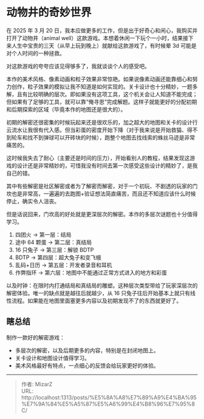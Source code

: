 # 动物井的奇妙世界

在 2025 年 3 月 20 日，我本应做更多的工作，但是出于好奇心和闲心，我购买并打开了动物井（animal well）这款游戏。本想着休闲一下玩个一小时，结果接下来人生中宝贵的三天（从早上玩到晚上）就献给这款游戏了，有时候晕 3d 可能是对个人时间的一种拯救。

对这款游戏的夸夸应该见得够多了，我就谈谈个人的感受吧。

本作的美术风格、像素动画和粒子效果非常惊艳。如果说像素动画还能靠细心和努力创作，粒子效果的模拟让我不知道是如何实现的。关卡设计也十分精妙，一题多解，且有比较明确的层次。即如果没有这项工具，这个机关会让人知道不能完成；但如果有了足够的工具，就可以靠“俺寻思”完成解题。这样子就能更好的分配初期和后期探索的区域（毕竟本作的地图还是很大的）。

初期的解密还很密集的时候玩起来还是很欢乐的，加之超大的地图和关卡的设计行云流水让我很有代入感。但当彩蛋的密度开始下降（对于我来说是开始救猫、得不到轮车和找不到弹球可以开砖块的时候），跑整个地图去找线索的蛛丝马迹是非常痛苦的。

这时候我失去了耐心（主要还是时间的压力），开始看别人的教程，结果发现这游戏的设计还是非常精妙的，可惜我没有时间去第一次感受这些设计的精妙了，是我自己的错。

其中有些解密是社区解密或者为了解密而解密，对于一个初玩、不剧透的玩家的门坎也是非常高，一遍遍的去跑图&#43;验证想法简直痛苦，而且还不知道应该什么时候停止，确实令人沮丧。

但是话说回来，门坎高的好处就是更深层次的解密。本作的多层次谜题也十分值得学习。
1. 四团火 -&gt; 第一层：结局
2. 途中 64 颗蛋 -&gt; 第二层：真结局
3. 16 只兔子 -&gt; 第三层：解锁 BDTP
4. BDTP -&gt; 第四层：超大兔子和变飞蛾
5. 乱码&#43;日历 -&gt; 第五层：开发者录音和耳机
6. 作弊指环 -&gt; 第六层：地图中不能通过正常方式进入的地方和彩蛋

以及时钟：在限时内打通结局和真结局的雕塑。这种层次类型带给了玩家深层次的解密体验。唯一的缺点就是越往后就越少，从 16 只兔子往后开始基本上就只有线性流程。如果能在地图里面塞更多内容以及初期发现不了的东西就更好了。

## 瞎总结
制作一款好的解密游戏：
- 多层次的解密，以及后期更多的内容，特别是在封闭地图上。
- 关卡设计和地图设计值得学习。
- 美术风格最好有特点，一点细心的反馈会给玩家更好的体验。

---

> 作者: MizarZ  
> URL: http://localhost:1313/posts/%E5%8A%A8%E7%89%A9%E4%BA%95%E7%9A%84%E5%A5%87%E5%A6%99%E4%B8%96%E7%95%8C/  

